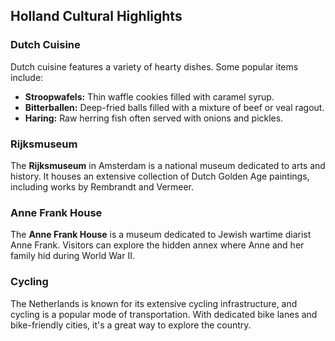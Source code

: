 ## Holland Cultural Highlights

### Dutch Cuisine
Dutch cuisine features a variety of hearty dishes. Some popular items include:

- **Stroopwafels:** Thin waffle cookies filled with caramel syrup.
- **Bitterballen:** Deep-fried balls filled with a mixture of beef or veal ragout.
- **Haring:** Raw herring fish often served with onions and pickles.

### Rijksmuseum

The **Rijksmuseum** in Amsterdam is a national museum dedicated to arts and history. It houses an extensive collection of Dutch Golden Age paintings, including works by Rembrandt and Vermeer.

### Anne Frank House

The **Anne Frank House** is a museum dedicated to Jewish wartime diarist Anne Frank. Visitors can explore the hidden annex where Anne and her family hid during World War II.

### Cycling

The Netherlands is known for its extensive cycling infrastructure, and cycling is a popular mode of transportation. With dedicated bike lanes and bike-friendly cities, it's a great way to explore the country.
